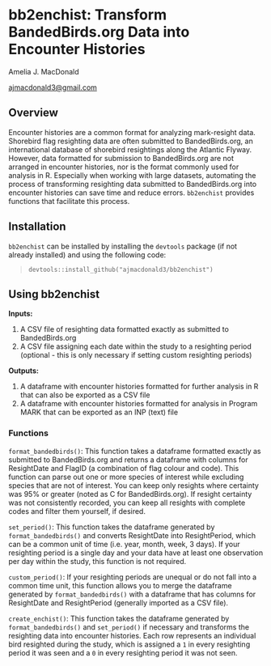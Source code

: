 # bb2enchist: Transform BandedBirds.org Data into Encounter Histories

Amelia J. MacDonald

ajmacdonald3@gmail.com

## Overview

Encounter histories are a common format for analyzing mark-resight data. Shorebird flag resighting data are
often submitted to BandedBirds.org, an international database of shorebird resightings along the Atlantic
Flyway. However, data formatted for submission to BandedBirds.org are not arranged in encounter histories, nor
is the format commonly used for analysis in R. Especially when working with large datasets, automating the
process of transforming resighting data submitted to BandedBirds.org into encounter histories can save time
and reduce errors. `bb2enchist` provides functions that facilitate this process.

## Installation

`bb2enchist` can be installed by installing the `devtools` package (if not already installed) and using the following code:

> `devtools::install_github("ajmacdonald3/bb2enchist")`

## Using bb2enchist

**Inputs:**
1. A CSV file of resighting data formatted exactly as submitted to BandedBirds.org
2. A CSV file assigning each date within the study to a resighting period (optional - this is only necessary
if setting custom resighting periods)

**Outputs:**
1. A dataframe with encounter histories formatted for further analysis in R that can also be exported as a CSV
file
2. A dataframe with encounter histories formatted for analysis in Program MARK that can be exported as an INP
(text) file

### Functions

`format_bandedbirds()`: This function takes a dataframe formatted exactly as submitted to BandedBirds.org and returns a dataframe with columns for ResightDate and FlagID (a combination of flag colour and code). This function can parse out one or more species of interest while excluding species that are not of interest. You can keep only resights where certainty was 95% or greater (noted as C for BandedBirds.org). If resight certainty was not consistently recorded, you can keep all resights with complete codes and filter them yourself, if desired.

`set_period()`: This function takes the dataframe generated by `format_bandedbirds()` and converts ResightDate into ResightPeriod, which can be a common unit of time (i.e. year, month, week, 3 days). If your resighting period is a single day and your data have at least one observation per day within the study, this function is not required.

`custom_period()`: If your resighting periods are unequal or do not fall into a common time unit, this function allows you to merge the dataframe generated by `format_bandedbirds()` with a dataframe that has columns for ResightDate and ResightPeriod (generally imported as a CSV file).

`create_enchist()`: This function takes the dataframe generated by `format_bandedbirds()` and `set_period()` if necessary and transforms the resighting data into encounter histories. Each row represents an individual bird resighted during the study, which is assigned a `1` in every resighting period it was seen and a `0` in every resighting period it was not seen.


